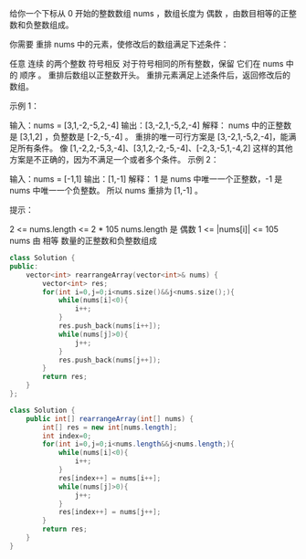 给你一个下标从 0 开始的整数数组 nums ，数组长度为 偶数 ，由数目相等的正整数和负整数组成。

你需要 重排 nums 中的元素，使修改后的数组满足下述条件：

任意 连续 的两个整数 符号相反
对于符号相同的所有整数，保留 它们在 nums 中的 顺序 。
重排后数组以正整数开头。
重排元素满足上述条件后，返回修改后的数组。

 

示例 1：

输入：nums = [3,1,-2,-5,2,-4]
输出：[3,-2,1,-5,2,-4]
解释：
nums 中的正整数是 [3,1,2] ，负整数是 [-2,-5,-4] 。
重排的唯一可行方案是 [3,-2,1,-5,2,-4]，能满足所有条件。
像 [1,-2,2,-5,3,-4]、[3,1,2,-2,-5,-4]、[-2,3,-5,1,-4,2] 这样的其他方案是不正确的，因为不满足一个或者多个条件。 
示例 2：

输入：nums = [-1,1]
输出：[1,-1]
解释：
1 是 nums 中唯一一个正整数，-1 是 nums 中唯一一个负整数。
所以 nums 重排为 [1,-1] 。


提示：

2 <= nums.length <= 2 * 105
nums.length 是 偶数
1 <= |nums[i]| <= 105
nums 由 相等 数量的正整数和负整数组成

```c++
class Solution {
public:
    vector<int> rearrangeArray(vector<int>& nums) {
        vector<int> res;
        for(int i=0,j=0;i<nums.size()&&j<nums.size();){
            while(nums[i]<0){
                i++;
            }
            res.push_back(nums[i++]);
            while(nums[j]>0){
                j++;
            }
            res.push_back(nums[j++]);
        }
        return res;
    }
};
```

```java
class Solution {
    public int[] rearrangeArray(int[] nums) {
        int[] res = new int[nums.length];
        int index=0;
        for(int i=0,j=0;i<nums.length&&j<nums.length;){
            while(nums[i]<0){
                i++;
            }
            res[index++] = nums[i++];
            while(nums[j]>0){
                j++;
            }
            res[index++] = nums[j++];
        }
        return res;
    }
}
```

